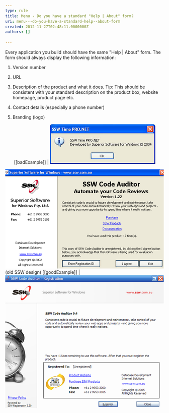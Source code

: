 ```yaml
---
type: rule
title: Menu - Do you have a standard "Help | About" form?
uri: menu---do-you-have-a-standard-help--about-form
created: 2012-11-27T02:48:11.0000000Z
authors: []

---
```


Every application you build should have the same "Help | About" form. The form should always display the following information:

1. Version number
2. URL
3. Description of the product and what it does.
Tip: This should be consistent with your standard description on the product box, website homepage, product page etc.
4. Contact details (especially a phone number)
5. Branding (logo)

   ​
[[badExample]]
| ![ Bad Example - This "About" dialog does not provide enough information about the product and/or company](../../assets/BadHelpAboutForm.jpg)

![ This "Help | About" form contains all 5 elements, but has room for aesthetic improvements ](../../assets/SSWHelpAbout.gif)
(old SSW design)
[[goodExample]]
| ![ Good Example - This "Help | About" has the 5 elements presented better,](../../assets/Rego9.png)
